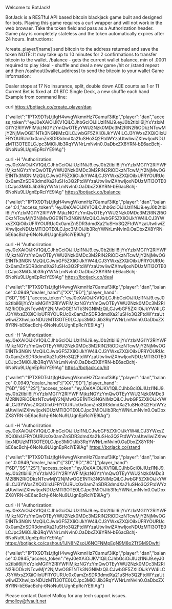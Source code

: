 Welcome to BotJack!

BotJack is a RESTful API based bitcoin blackjack game built and designed for bots. Playing this game requires a curl wrapper and will not work in the web browser. Take the token field and pass as a Authorization header. Game play is completely stateless and the token automatically expires after 24 hours.
Instructions:

/create_player/[name]
send bitcoin to the address returned and save the token
NOTE: It may take up to 10 minutes for 2 confirmations to transfer bitcoin to the wallet.
/balance - gets the current wallet balance, min of .0001 required to play
/deal - shuffle and deal a new game
/hit or /stand
repeat and then /cashout/[wallet_address] to send the bitcoin to your wallet
Game Information:

Dealer stops at 17
No insurance, split, double down
ACE counts as 1 or 11
Current Bet is fixed at .01 BTC
Single Deck, a new shuffle each hand
Example from command line:

curl https://botjack.co/create_player/dan

{"wallet":"1PTX9DTsLtjfgH4wvgWkmnHz7Camuf3iKp","player":"dan","access_token":"eyJ0eXAiOiJKV1QiLCJhbGciOiJIUzI1NiJ9.eyJ0b2tlbiI6IjYxYzIxMGI1Y2RlYWFlMjkzNGYzYmQwOTEyYWU2Nzk0MDc3M2RlN2RiODkzNTcwMjY2NjMwOGE1NTk3NGNlMzQiLCJwbGF5ZXIiOiJkYW4iLCJ3YWxsZXQiOiIxUFRYOURUc0x0amZnSDR3dmdXa21uSHo3Q2FtdWYzaUtwIiwiZXhwIjoxNDUzMTI3OTE0LCJpc3MiOiJib3RqYWNrLmNvIn0.OaDbxZX8YRN-bE6acBchj-6NoNu9LUgnEpRciYE9lAg"}

curl -H "Authorization: eyJ0eXAiOiJKV1QiLCJhbGciOiJIUzI1NiJ9.eyJ0b2tlbiI6IjYxYzIxMGI1Y2RlYWFlMjkzNGYzYmQwOTEyYWU2Nzk0MDc3M2RlN2RiODkzNTcwMjY2NjMwOGE1NTk3NGNlMzQiLCJwbGF5ZXIiOiJkYW4iLCJ3YWxsZXQiOiIxUFRYOURUc0x0amZnSDR3dmdXa21uSHo3Q2FtdWYzaUtwIiwiZXhwIjoxNDUzMTI3OTE0LCJpc3MiOiJib3RqYWNrLmNvIn0.OaDbxZX8YRN-bE6acBchj-6NoNu9LUgnEpRciYE9lAg" https://botjack.co/balance

{"wallet":"1PTX9DTsLtjfgH4wvgWkmnHz7Camuf3iKp","player":"dan","balance":0.1,"access_token":"eyJ0eXAiOiJKV1QiLCJhbGciOiJIUzI1NiJ9.eyJ0b2tlbiI6IjYxYzIxMGI1Y2RlYWFlMjkzNGYzYmQwOTEyYWU2Nzk0MDc3M2RlN2RiODkzNTcwMjY2NjMwOGE1NTk3NGNlMzQiLCJwbGF5ZXIiOiJkYW4iLCJ3YWxsZXQiOiIxUFRYOURUc0x0amZnSDR3dmdXa21uSHo3Q2FtdWYzaUtwIiwiZXhwIjoxNDUzMTI3OTE0LCJpc3MiOiJib3RqYWNrLmNvIn0.OaDbxZX8YRN-bE6acBchj-6NoNu9LUgnEpRciYE9lAg"}

curl -H "Authorization: eyJ0eXAiOiJKV1QiLCJhbGciOiJIUzI1NiJ9.eyJ0b2tlbiI6IjYxYzIxMGI1Y2RlYWFlMjkzNGYzYmQwOTEyYWU2Nzk0MDc3M2RlN2RiODkzNTcwMjY2NjMwOGE1NTk3NGNlMzQiLCJwbGF5ZXIiOiJkYW4iLCJ3YWxsZXQiOiIxUFRYOURUc0x0amZnSDR3dmdXa21uSHo3Q2FtdWYzaUtwIiwiZXhwIjoxNDUzMTI3OTE0LCJpc3MiOiJib3RqYWNrLmNvIn0.OaDbxZX8YRN-bE6acBchj-6NoNu9LUgnEpRciYE9lAg" https://botjack.co/deal

{"wallet":"1PTX9DTsLtjfgH4wvgWkmnHz7Camuf3iKp","player":"dan","balance":0.0949,"dealer_hand":["XX","9D"],"player_hand":["6D","9S"],"access_token":"eyJ0eXAiOiJKV1QiLCJhbGciOiJIUzI1NiJ9.eyJ0b2tlbiI6IjYxYzIxMGI1Y2RlYWFlMjkzNGYzYmQwOTEyYWU2Nzk0MDc3M2RlN2RiODkzNTcwMjY2NjMwOGE1NTk3NGNlMzQiLCJwbGF5ZXIiOiJkYW4iLCJ3YWxsZXQiOiIxUFRYOURUc0x0amZnSDR3dmdXa21uSHo3Q2FtdWYzaUtwIiwiZXhwIjoxNDUzMTI3OTE0LCJpc3MiOiJib3RqYWNrLmNvIn0.OaDbxZX8YRN-bE6acBchj-6NoNu9LUgnEpRciYE9lAg"}

curl -H "Authorization: eyJ0eXAiOiJKV1QiLCJhbGciOiJIUzI1NiJ9.eyJ0b2tlbiI6IjYxYzIxMGI1Y2RlYWFlMjkzNGYzYmQwOTEyYWU2Nzk0MDc3M2RlN2RiODkzNTcwMjY2NjMwOGE1NTk3NGNlMzQiLCJwbGF5ZXIiOiJkYW4iLCJ3YWxsZXQiOiIxUFRYOURUc0x0amZnSDR3dmdXa21uSHo3Q2FtdWYzaUtwIiwiZXhwIjoxNDUzMTI3OTE0LCJpc3MiOiJib3RqYWNrLmNvIn0.OaDbxZX8YRN-bE6acBchj-6NoNu9LUgnEpRciYE9lAg" https://botjack.co/hit 

{"wallet":"1PTX9DTsLtjfgH4wvgWkmnHz7Camuf3iKp","player":"dan","balance":0.0949,"dealer_hand":["XX","9D"],"player_hand":["6D","9S","2S"],"access_token":"eyJ0eXAiOiJKV1QiLCJhbGciOiJIUzI1NiJ9.eyJ0b2tlbiI6IjYxYzIxMGI1Y2RlYWFlMjkzNGYzYmQwOTEyYWU2Nzk0MDc3M2RlN2RiODkzNTcwMjY2NjMwOGE1NTk3NGNlMzQiLCJwbGF5ZXIiOiJkYW4iLCJ3YWxsZXQiOiIxUFRYOURUc0x0amZnSDR3dmdXa21uSHo3Q2FtdWYzaUtwIiwiZXhwIjoxNDUzMTI3OTE0LCJpc3MiOiJib3RqYWNrLmNvIn0.OaDbxZX8YRN-bE6acBchj-6NoNu9LUgnEpRciYE9lAg"}

curl -H "Authorization: eyJ0eXAiOiJKV1QiLCJhbGciOiJIUzI1NLCJwbGF5ZXIiOiJkYW4iLCJ3YWxsZXQiOiIxUFRYOURUc0x0amZnSDR3dmdXa21uSHo3Q2FtdWYzaUtwIiwiZXhwIjoxNDUzMTI3OTE0LCJpc3MiOiJib3RqYWNrLmNvIn0.OaDbxZX8YRN-bE6acBchj-6NoNu9LUgnEpRciYE9lAg" https://botjack.co/stand 

{"wallet":"1PTX9DTsLtjfgH4wvgWkmnHz7Camuf3iKp","player":"dan","balance":0.0949,"dealer_hand":["3D","9D","8C"],"player_hand":["6D","9S","2S"],"access_token":"eyJ0eXAiOiJKV1QiLCJhbGciOiJIUzI1NiJ9.eyJ0b2tlbiI6IjYxYzIxMGI1Y2RlYWFlMjkzNGYzYmQwOTEyYWU2Nzk0MDc3M2RlN2RiODkzNTcwMjY2NjMwOGE1NTk3NGNlMzQiLCJwbGF5ZXIiOiJkYW4iLCJ3YWxsZXQiOiIxUFRYOURUc0x0amZnSDR3dmdXa21uSHo3Q2FtdWYzaUtwIiwiZXhwIjoxNDUzMTI3OTE0LCJpc3MiOiJib3RqYWNrLmNvIn0.OaDbxZX8YRN-bE6acBchj-6NoNu9LUgnEpRciYE9lAg"}

curl -H "Authorization: eyJ0eXAiOiJKV1QiLCJhbGciOiJIUzI1NiJ9.eyJ0b2tlbiI6IjYxYzIxMGI1Y2RlYWFlMjkzNGYzYmQwOTEyYWU2Nzk0MDc3M2RlN2RiODkzNTcwMjY2NjMwOGE1NTk3NGNlMzQiLCJwbGF5ZXIiOiJkYW4iLCJ3YWxsZXQiOiIxUFRYOURUc0x0amZnSDR3dmdXa21uSHo3Q2FtdWYzaUtwIiwiZXhwIjoxNDUzMTI3OTE0LCJpc3MiOiJib3RqYWNrLmNvIn0.OaDbxZX8YRN-bE6acBchj-6NoNu9LUgnEpRciYE9lAg" https://botjack.co/cashout/1JN8NZsoU6NCFNMpEgN9M8o2TfGM9Dwfti

{"wallet":"1PTX9DTsLtjfgH4wvgWkmnHz7Camuf3iKp","player":"dan","balance":0.0945,"access_token":"eyJ0eXAiOiJKV1QiLCJhbGciOiJIUzI1NiJ9.eyJ0b2tlbiI6IjYxYzIxMGI1Y2RlYWFlMjkzNGYzYmQwOTEyYWU2Nzk0MDc3M2RlN2RiODkzNTcwMjY2NjMwOGE1NTk3NGNlMzQiLCJwbGF5ZXIiOiJkYW4iLCJ3YWxsZXQiOiIxUFRYOURUc0x0amZnSDR3dmdXa21uSHo3Q2FtdWYzaUtwIiwiZXhwIjoxNDUzMTI3OTE0LCJpc3MiOiJib3RqYWNrLmNvIn0.OaDbxZX8YRN-bE6acBchj-6NoNu9LUgnEpRciYE9lAg"}


Please contact Daniel Molloy for any tech support issues. dmolloy@fvault.net 
